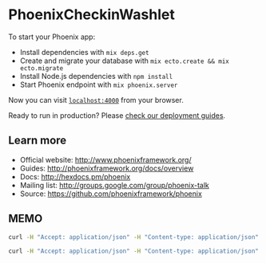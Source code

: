 # PhoenixCheckinWashlet

To start your Phoenix app:

  * Install dependencies with `mix deps.get`
  * Create and migrate your database with `mix ecto.create && mix ecto.migrate`
  * Install Node.js dependencies with `npm install`
  * Start Phoenix endpoint with `mix phoenix.server`

Now you can visit [`localhost:4000`](http://localhost:4000) from your browser.

Ready to run in production? Please [check our deployment guides](http://www.phoenixframework.org/docs/deployment).

## Learn more

  * Official website: http://www.phoenixframework.org/
  * Guides: http://phoenixframework.org/docs/overview
  * Docs: http://hexdocs.pm/phoenix
  * Mailing list: http://groups.google.com/group/phoenix-talk
  * Source: https://github.com/phoenixframework/phoenix

## MEMO

```bash
curl -H "Accept: application/json" -H "Content-type: application/json" -XPOST http://localhost:4000/washlets/checkin -d '{"key":"value"}'

curl -H "Accept: application/json" -H "Content-type: application/json" -XPOST http://localhost:4000/washlets/register -d '{"name":"shinjuku", "latitude":"35.7015898","longitude":"139.6741875","status":"unused"}'
```

